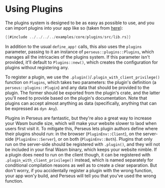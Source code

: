 # Using Plugins

The plugins system is designed to be as easy as possible to use, and you can import plugins into your app like so (taken from [here](https://github.com/arctic-hen7/perseus/blob/main/examples/core/plugins/src/lib.rs)):

```rust
{{#include ../../../../examples/core/plugins/src/lib.rs}}
```

In addition to the usual `define_app!` calls, this also uses the `plugins` parameter, passing to it an instance of `perseus::plugins::Plugins`, which manages all the intricacies of the plugins system. If this parameter isn't provided, it'll default to `Plugins::new()`, which creates the configuration for plugins without registering any.

To register a plugin, we use the `.plugin()`/`.plugin_with_client_privilege()` function on `Plugins`, which takes two parameters: the plugin's definition (a `perseus::plugins::Plugin`) and any data that should be provided to the plugin. The former should be exported from the plugin's crate, and the latter you'll need to provide based on the plugin's documentation. Note that plugins can accept almost anything as data (specifically, anything that can be expressed as `dyn Any`).

Plugins in Perseus are fantastic, but they're also a great way to increase your Wasm bundle size, which will make your website slower to laod when users first visit it. To mitigate this, Perseus lets plugin authors define where their plugins should run: in the browser (`PluginEnv::Client`), on the server-side (`PluginEnv::Server`), or on both (`PluginEnv::Both`). Plugins that only run on the server-side should be registered with `.plugin()`, and they will not be included in your final Wasm binary, which keeps your website nimble. If a plugin does need to run on the client though, it can be registered with `.plugin_with_client_privilege()` instead, which is named separately for conditional compilation reasons as well as to create a clear separation. But don't worry, if you accidentally register a plugin with the wrong function, your app won'y build, and Perseus will tell you that you've used the wrong function.
